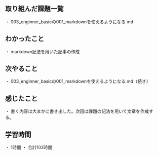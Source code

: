 ## 取り組んだ課題一覧
・ 003_enginner_basicの001_markdownを使えるようになる.md
## わかったこと
・ markdown記法を用いた記事の作成
## 次やること
・ 003_enginner_basicの001_markdownを使えるようになる.md（続き）
## 感じたこと
・ 書く内容は大まかに書き出した。次回は課題の記法を用いて文章を作成する。
## 学習時間
・ 1時間
・ 合計103時間
